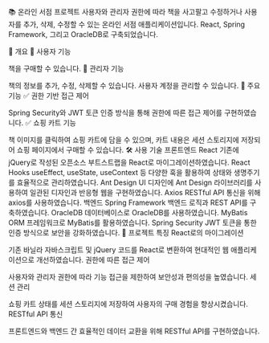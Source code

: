 📚 온라인 서점 프로젝트
사용자와 관리자 권한에 따라 책을 사고팔고 수정하거나 사용자를 추가, 삭제, 수정할 수 있는 온라인 서점 애플리케이션입니다. React, Spring Framework, 그리고 OracleDB로 구축되었습니다.

📌 개요
🔸 사용자 기능

책을 구매할 수 있습니다.
🔸 관리자 기능

책의 정보를 추가, 수정, 삭제할 수 있습니다.
사용자 계정을 관리할 수 있습니다.
🎯 주요 기능
✅ 권한 기반 접근 제어

Spring Security와 JWT 토큰 인증 방식을 통해 권한에 따른 접근 제어를 구현하였습니다.
✅ 쇼핑 카트 기능

책 이미지를 클릭하여 쇼핑 카트에 담을 수 있으며, 카트 내용은 세션 스토리지에 저장되어 쇼핑 페이지에서 구매할 수 있습니다.
🛠 사용 기술
프론트엔드
React
기존에 jQuery로 작성된 오픈소스 부트스트랩을 React로 마이그레이션하였습니다.
React Hooks
useEffect, useState, useContext 등 다양한 훅을 활용하여 상태와 생명주기를 효율적으로 관리하였습니다.
Ant Design
UI 디자인에 Ant Design 라이브러리를 사용하여 일관된 디자인과 반응형 웹을 구현하였습니다.
Axios
RESTful API 통신을 위해 axios를 사용하였습니다.
백엔드
Spring Framework
백엔드 로직과 REST API를 구축하였습니다.
OracleDB
데이터베이스로 OracleDB를 사용하였습니다.
MyBatis
ORM 프레임워크로 MyBatis를 활용하였습니다.
Spring Security
JWT 토큰을 통한 인증 방식으로 보안을 강화하였습니다.
🚀 프로젝트 특징
React로의 마이그레이션

기존 바닐라 자바스크립트 및 jQuery 코드를 React로 변환하여 현대적인 웹 애플리케이션으로 개선하였습니다.
권한에 따른 접근 제어

사용자와 관리자 권한에 따라 기능 접근을 제한하여 보안성과 편의성을 높였습니다.
세션 관리

쇼핑 카트 상태를 세션 스토리지에 저장하여 사용자의 구매 경험을 향상시켰습니다.
RESTful API 통신

프론트엔드와 백엔드 간 효율적인 데이터 교환을 위해 RESTful API를 구현하였습니다.
